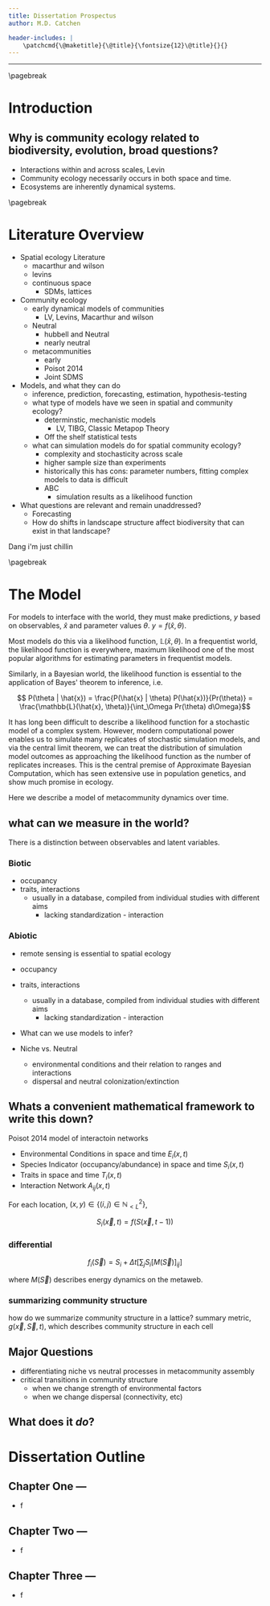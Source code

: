 ```yaml
---
title: Dissertation Prospectus
author: M.D. Catchen

header-includes: |
    \patchcmd{\@maketitle}{\@title}{\fontsize{12}\@title}{}{}
---
```


---
\pagebreak
# Introduction

## Why is community ecology related to biodiversity, evolution, broad questions?
- Interactions within and across scales, Levin
- Community ecology necessarily occurs in both space and time.
- Ecosystems are inherently dynamical systems.

\pagebreak
# Literature Overview

- Spatial ecology Literature
    - macarthur and wilson
    - levins
    - continuous space
        - SDMs, lattices
- Community ecology
    - early dynamical models of communities
        - LV, Levins, Macarthur and wilson
    - Neutral
        - hubbell and Neutral
        - nearly neutral
    - metacommunities
        - early
        - Poisot 2014
        - Joint SDMS
- Models, and what they can do
    - inference, prediction, forecasting, estimation, hypothesis-testing
    - what type of models have we seen in spatial and community ecology?
        - determinstic, mechanistic models
            - LV, TIBG, Classic Metapop Theory
        - Off the shelf statistical tests
    - what can simulation models do for spatial community ecology?
        - complexity and stochasticity across scale
        - higher sample size than experiments
        - historically this has cons: parameter numbers, fitting complex models to data is difficult
        - ABC
            - simulation results as a likelihood function
- What questions are relevant and remain unaddressed?
    - Forecasting
    - How do shifts in landscape structure affect biodiversity that can exist in that landscape?


Dang i'm just chillin


\pagebreak
# The Model

For models to interface with the world, they must make predictions, $y$ based on observables,
$\hat{x}$ and parameter values $\theta$. $y = f(\hat{x}, \theta)$.

Most models do this via a likelihood function, $\mathbb{L}(\hat{x}, \theta)$.
In a frequentist world, the likelihood function is everywhere,
maximum likelihood one of the most popular algorithms for estimating parameters in frequentist models.

Similarly, in a Bayesian world, the likelihood function is essential to the application
of Bayes' theorem to inference, i.e.

$$ P(\theta | \hat{x}) = \frac{P(\hat{x} | \theta) P(\hat{x})}{Pr(\theta)} = \frac{\mathbb{L}(\hat{x}, \theta)}{\int_\Omega Pr(\theta) d\Omega}$$


It has long been difficult to describe a likelihood function for a
stochastic model of a complex system. However, modern computational power enables us
to simulate many replicates of stochastic simulation models, and via the central limit theorem,
we can treat the distribution of simulation model outcomes as approaching the likelihood function
as the number of replicates increases. This is the central premise of Approximate Bayesian Computation, which has
seen extensive use in population genetics, and show much promise in ecology.


Here we describe a model of metacommunity dynamics over time.

## what can we measure in the world?

There is a distinction between observables and latent variables.

### Biotic
- occupancy
- traits, interactions
  - usually in a database, compiled from individual studies with different aims
    - lacking standardization - interaction

### Abiotic
- remote sensing is essential to spatial ecology
- occupancy
- traits, interactions
	- usually in a database, compiled from individual studies with different aims
		- lacking standardization - interaction

- What can we use models to infer?

- Niche vs. Neutral
	- environmental conditions and their relation to ranges and interactions
	- dispersal and neutral colonization/extinction

## Whats a convenient mathematical framework to write this down?

Poisot 2014 model of interactoin networks
- Environmental Conditions in space and time $E_i(x,t)$
- Species Indicator (occupancy/abundance) in space and time $S_i(x,t)$
- Traits in space and time $T_i(x,t)$
- Interaction Network $A_{ij}(x,t)$

For each location, $(x,y) \in \{(i,j) \in \mathbb{N}^{2}_{< L}\}$,

$$S_i\big(\vec{x}, t\big) = f\bigg(S\big(\vec{x}, t-1\big)\bigg)$$

### differential

$$ f_i(\vec{S}) = S_i + \Delta t \bigg[\sum_j S_i [M(\vec{S})]_{ij} \bigg] $$

where $M(\vec{S})$ describes energy dynamics on the metaweb.

### summarizing community structure

how do we summarize community structure in a lattice? summary metric, $g(\vec{x}, \vec{S}, t)$, which describes community structure in each cell

## Major Questions

- differentiating niche vs neutral processes in metacommunity assembly
- critical transitions in community structure
	- when we change strength of environmental factors
	- when we change dispersal (connectivity, etc)


## What does it _do_?

# Dissertation Outline
##  **Chapter One** —
- f

##  **Chapter Two** —
- f

##  **Chapter Three** —
- f
